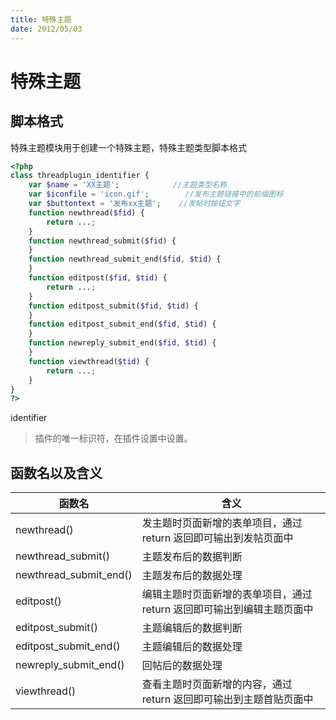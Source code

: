 ```yaml
---
title: 特殊主题
date: 2012/05/03
---
```

# 特殊主题
## 脚本格式
特殊主题模块用于创建一个特殊主题，特殊主题类型脚本格式
```php
<?php
class threadplugin_identifier {
    var $name = 'XX主题';            //主题类型名称
    var $iconfile = 'icon.gif';        //发布主题链接中的前缀图标
    var $buttontext = '发布xx主题';    //发帖时按钮文字
    function newthread($fid) {
        return ...;
    }
    function newthread_submit($fid) {
    }
    function newthread_submit_end($fid, $tid) {
    }
    function editpost($fid, $tid) {
        return ...;
    }
    function editpost_submit($fid, $tid) {
    }
    function editpost_submit_end($fid, $tid) {
    }
    function newreply_submit_end($fid, $tid) {
    }
    function viewthread($tid) {
        return ...;
    }
}
?>
```
identifier
> 插件的唯一标识符，在插件设置中设置。
## 函数名以及含义
| 函数名                    | 含义                                      |
| ---------------------- | --------------------------------------- |
| newthread()            | 发主题时页面新增的表单项目，通过 return 返回即可输出到发帖页面中    |
| newthread_submit()     | 主题发布后的数据判断                              |
| newthread_submit_end() | 主题发布后的数据处理                              |
| editpost()             | 编辑主题时页面新增的表单项目，通过 return 返回即可输出到编辑主题页面中 |
| editpost_submit()      | 主题编辑后的数据判断                              |
| editpost_submit_end()  | 主题编辑后的数据处理                              |
| newreply_submit_end()  | 回帖后的数据处理                                |
| viewthread()           | 查看主题时页面新增的内容，通过 return 返回即可输出到主题首贴页面中   |
